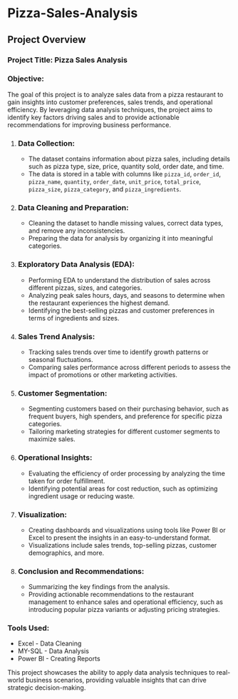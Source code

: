 # Pizza-Sales-Analysis

## Project Overview

### Project Title: Pizza Sales Analysis

### Objective: 
The goal of this project is to analyze sales data from a pizza restaurant to gain insights into customer preferences, sales trends, and operational efficiency. By leveraging data analysis techniques, the project aims to identify key factors driving sales and to provide actionable recommendations for improving business performance.

1. ### Data Collection:
   - The dataset contains information about pizza sales, including details such as pizza type, size, price, quantity sold, order date, and time.
   - The data is stored in a table with columns like `pizza_id`, `order_id`, `pizza_name`, `quantity`, `order_date`, `unit_price`, `total_price`, `pizza_size`, `pizza_category`, and `pizza_ingredients`.

2. ### Data Cleaning and Preparation:
   - Cleaning the dataset to handle missing values, correct data types, and remove any inconsistencies.
   - Preparing the data for analysis by organizing it into meaningful categories.

3. ### Exploratory Data Analysis (EDA):
   - Performing EDA to understand the distribution of sales across different pizzas, sizes, and categories.
   - Analyzing peak sales hours, days, and seasons to determine when the restaurant experiences the highest demand.
   - Identifying the best-selling pizzas and customer preferences in terms of ingredients and sizes.

4. ### Sales Trend Analysis:
   - Tracking sales trends over time to identify growth patterns or seasonal fluctuations.
   - Comparing sales performance across different periods to assess the impact of promotions or other marketing activities.

5. ### Customer Segmentation:
   - Segmenting customers based on their purchasing behavior, such as frequent buyers, high spenders, and preference for specific pizza categories.
   - Tailoring marketing strategies for different customer segments to maximize sales.

6. ### Operational Insights:
   - Evaluating the efficiency of order processing by analyzing the time taken for order fulfillment.
   - Identifying potential areas for cost reduction, such as optimizing ingredient usage or reducing waste.

7. ### Visualization:
   - Creating dashboards and visualizations using tools like Power BI or Excel to present the insights in an easy-to-understand format.
   - Visualizations include sales trends, top-selling pizzas, customer demographics, and more.

8. ### Conclusion and Recommendations:
   - Summarizing the key findings from the analysis.
   - Providing actionable recommendations to the restaurant management to enhance sales and operational efficiency, such as introducing popular pizza variants or adjusting pricing strategies.

### Tools Used: 
- Excel - Data Cleaning
- MY-SQL - Data Analysis
- Power BI  - Creating Reports


This project showcases the ability to apply data analysis techniques to real-world business scenarios, providing valuable insights that can drive strategic decision-making.
